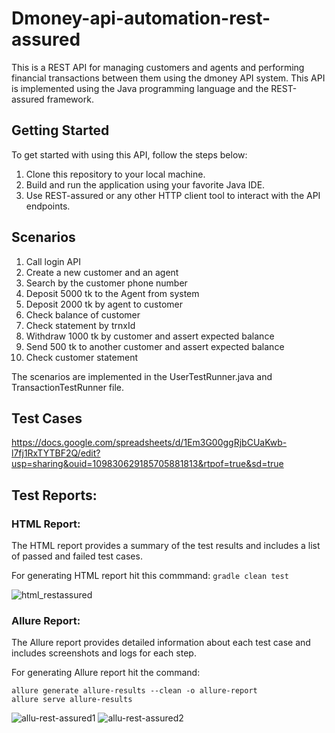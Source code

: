 # Dmoney-api-automation-rest-assured
This is a REST API for managing customers and agents and performing financial transactions between them using the dmoney API system. This API is implemented using the Java programming language and the REST-assured framework.

## Getting Started
To get started with using this API, follow the steps below:

1. Clone this repository to your local machine.
2. Build and run the application using your favorite Java IDE.
3. Use REST-assured or any other HTTP client tool to interact with the API endpoints.

## Scenarios 
1. Call login API
2. Create  a new customer and an agent
3. Search by the customer phone number
4. Deposit 5000 tk to the Agent from system
5. Deposit 2000 tk by agent to customer 
6. Check balance of customer
7. Check statement by trnxId 
8. Withdraw 1000 tk by customer and assert expected balance
9. Send 500 tk to another customer and assert expected balance
10. Check customer statement

The scenarios are implemented in the UserTestRunner.java and TransactionTestRunner file.

## Test Cases
https://docs.google.com/spreadsheets/d/1Em3G00ggRjbCUaKwb-l7fj1RxTYTBF2Q/edit?usp=sharing&ouid=109830629185705881813&rtpof=true&sd=true

## Test Reports:
### HTML Report:
The HTML report provides a summary of the test results and includes a list of passed and failed test cases.

For generating HTML report hit this commmand: ```gradle clean test```

![html_restassured](https://user-images.githubusercontent.com/52671754/226095420-b0269d77-d083-47fa-9743-ce2bff57d59a.png)

### Allure Report: 
The Allure report provides detailed information about each test case and includes screenshots and logs for each step. 

For generating Allure report hit the command:
 ```
allure generate allure-results --clean -o allure-report
allure serve allure-results
 ```

![allu-rest-assured1](https://user-images.githubusercontent.com/52671754/226095438-fe9cfeca-66e9-4f93-898d-1e2e512bcc83.png)
![allu-rest-assured2](https://user-images.githubusercontent.com/52671754/226095459-3e5a6b3e-4327-4dc4-9d01-c6a191903eef.png)

